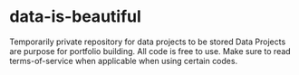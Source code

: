 # data-is-beautiful
Temporarily private repository for data projects to be stored
Data Projects are purpose for portfolio building.
All code is free to use. Make sure to read terms-of-service when applicable when using certain codes.
